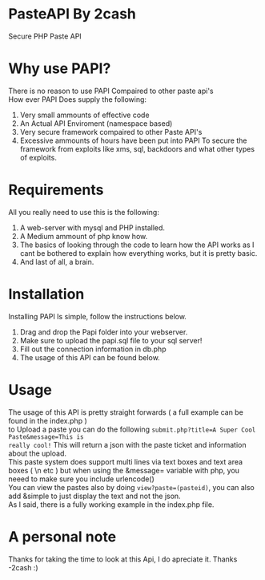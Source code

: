 # PasteAPI By 2cash
Secure PHP Paste API

# Why use PAPI?
There is no reason to use PAPI Compaired to other paste api's<br>
How ever PAPI Does supply the following: <br>
1. Very small ammounts of effective code<br>
2. An Actual API Enviroment (namespace based)<br>
3. Very secure framework compaired to other Paste API's<br>
4. Excessive ammounts of hours have been put into PAPI To secure the framework from exploits like xms, sql, backdoors and what other types of exploits.<br>

# Requirements 
All you really need to use this is the following:<br>
1. A web-server with mysql and PHP installed.<br>
2. A Medium ammount of php know how.<br>
3. The basics of looking through the code to learn how the API works as I cant be bothered to explain how everything works, but it is pretty basic.<br>
4. And last of all, a brain.<br>

# Installation
Installing PAPI Is simple, follow the instructions below.<br>
1. Drag and drop the Papi folder into your webserver.<br>
2. Make sure to upload the papi.sql file to your sql server!<br>
3. Fill out the connection information in db.php<br>
4. The usage of this API can be found below.<br>

# Usage
The usage of this API is pretty straight forwards ( a full example can be found in the index.php )<br>
to Upload a paste you can do the following <code>submit.php?title=A Super Cool Paste&message=This is really cool!</code> This will return a json with the paste ticket and information about the upload.<br>
This paste system does support multi lines via text boxes and text area boxes ( \n etc ) but when using the &message= variable with php, you neeed to make sure you include urlencode() <br>
You can view the pastes also by doing <code>view?paste=(pasteid)</code>, you can also add &simple to just display the text and not the json.<br>
As I said, there is a fully working example in the index.php file.<br>

# A personal note
Thanks for taking the time to look at this Api, I do apreciate it.
Thanks -2cash :)
